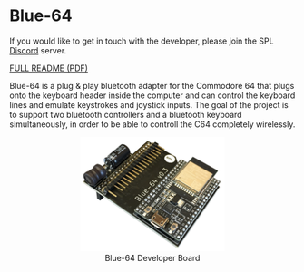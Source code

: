 # Blue-64

If you would like to get in touch with the developer, please join the SPL [Discord](https://discord.gg/gJsCgebkDw) server.

[FULL README (PDF)](https://raw.githubusercontent.com/sideprojectslab/blue-64/main/doc/README.pdf)

Blue-64 is a plug & play bluetooth adapter for the Commodore 64 that plugs onto the keyboard header inside the computer and can control the keyboard lines and emulate keystrokes and joystick inputs. The goal of the project is to support two bluetooth controllers and a bluetooth keyboard simultaneously, in order to be able to controll the C64 completely wirelessly.

<figure align="center" id="blue_64">
	<img src="doc/pictures/Blue-64.png" width="60%">
	<figcaption>Blue-64 Developer Board</figcaption>
</figure>
